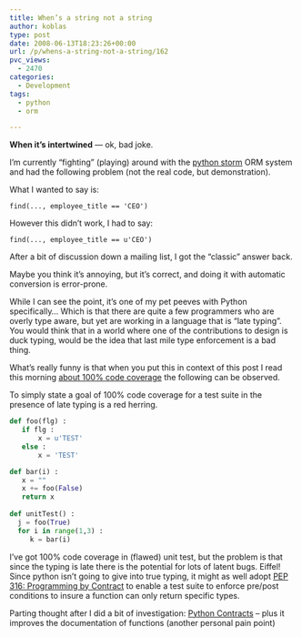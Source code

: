 ```yaml
---
title: When’s a string not a string
author: koblas
type: post
date: 2008-06-13T18:23:26+00:00
url: /p/whens-a-string-not-a-string/162
pvc_views:
  - 2470
categories:
  - Development
tags:
  - python
  - orm

---
```

<p dir="ltr" style="margin-right: 0px">
  <strong>When it&#8217;s intertwined</strong> &#8212; ok, bad joke.
</p>

I&#8217;m currently &#8220;fighting&#8221; (playing) around with the [python storm][1] ORM system and had the following problem (not the real code, but demonstration).

What I wanted to say is:

```
find(..., employee_title == 'CEO')
```

However this didn&#8217;t work, I had to say:

```
find(..., employee_title == u'CEO')
```

After a bit of discussion down a mailing list, I got the &#8220;classic&#8221; answer back.

Maybe you think it&#8217;s annoying, but it&#8217;s correct, and doing it with automatic conversion is error-prone.

While I can see the point, it&#8217;s one of my pet peeves with Python specifically&#8230; Which is that there are quite a few programmers who are overly type aware, but yet are working in a language that is &#8220;late typing&#8221;.&nbsp;&nbsp; You would think that in a world where one of the contributions to design is duck typing, would be the idea that last mile type enforcement is a bad thing.

What&#8217;s really funny is that when you put this in context of this post I read this morning [about 100% code coverage][2] the following can be observed.

To simply state a goal of 100% code coverage for a test suite in the presence of late typing is a red herring.&nbsp; 

```python
def foo(flg) :
   if flg :
       x = u'TEST'
   else :
       x = 'TEST'

def bar(i) :
   x = ""
   x += foo(False)
   return x
   
def unitTest() : 
  j = foo(True)
  for i in range(1,3) :
     k = bar(i)
```

I&#8217;ve got 100% code coverage in (flawed) unit test, but the problem is that since the typing is late there is the potential for lots of latent bugs. Eiffel! Since python isn&#8217;t going to give into true typing, it might as well adopt [PEP 316: Programming by Contract][3] to enable a test suite to enforce pre/post conditions to insure a function can only return specific types. 

Parting thought after I did a bit of investigation: [Python Contracts][4] &#8211; plus it improves the documentation of functions (another personal pain point)

 [1]: https://storm.canonical.com/
 [2]: http://blog.obishawn.com/2008/06/why-you-should-have-100-code-test.html
 [3]: http://www.python.org/dev/peps/pep-0316/
 [4]: http://www.wayforward.net/pycontract/
